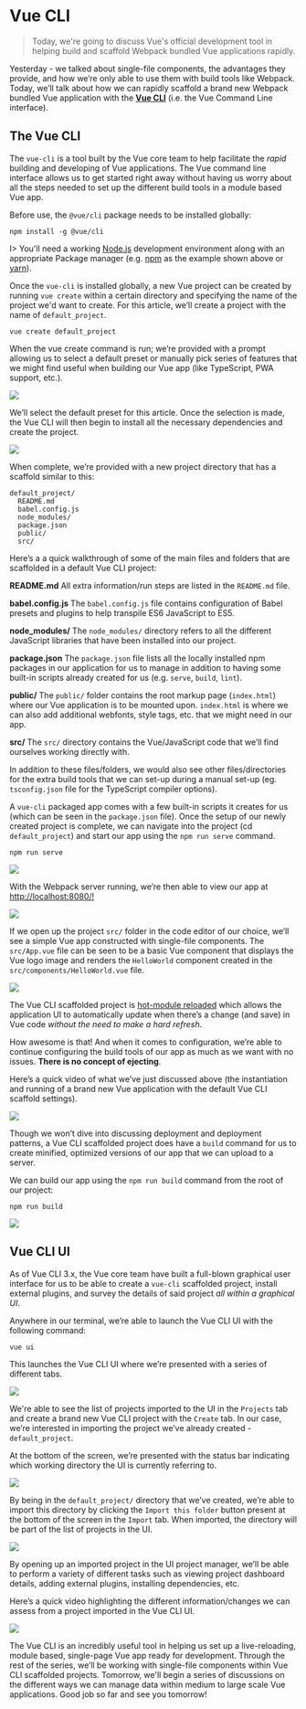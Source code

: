 # Vue CLI

> Today, we're going to discuss Vue's official development tool in helping build and scaffold Webpack bundled Vue applications rapidly.

Yesterday - we talked about single-file components, the advantages they provide, and how we’re only able to use them with build tools like Webpack. Today, we’ll talk about how we can rapidly scaffold a brand new Webpack bundled Vue application with the [**Vue CLI**](https://cli.vuejs.org/guide/) (i.e. the Vue Command Line interface).

## The Vue CLI

The `vue-cli` is a tool built by the Vue core team to help facilitate the _rapid_ building and developing of Vue applications. The Vue command line interface allows us to get started right away without having us worry about all the steps needed to set up the different build tools in a module based Vue app.

Before use, the `@vue/cli` package needs to be installed globally:

```shell
npm install -g @vue/cli
```

I> You'll need a working [Node.js](https://nodejs.org/en/) development environment along with an appropriate Package manager (e.g. [npm](https://www.npmjs.com/) as the example shown above or [yarn](https://yarnpkg.com/en/)).

Once the `vue-cli` is installed globally, a new Vue project can be created by running `vue create` within a certain directory and specifying the name of the project we'd want to create. For this article, we’ll create a project with the name of `default_project`.

```shell
vue create default_project
```

When the vue create command is run; we’re provided with a prompt allowing us to select a default preset or manually pick series of features that we might find useful when building our Vue app (like TypeScript, PWA support, etc.).

![](./public/assets/vue-cli-create.png)

We’ll select the default preset for this article. Once the selection is made, the Vue CLI will then begin to install all the necessary dependencies and create the project.

![](./public/assets/vue-cli-installing.png)

When complete, we’re provided with a new project directory that has a scaffold similar to this:

```shell
default_project/
  README.md
  babel.config.js
  node_modules/
  package.json
  public/
  src/
```

Here’s a a quick walkthrough of some of the main files and folders that are scaffolded in a default Vue CLI project:

**README.md**
All extra information/run steps are listed in the `README.md` file.

**babel.config.js**
The `babel.config.js` file contains configuration of Babel presets and plugins to help transpile ES6 JavaScript to ES5.

**node_modules/**
The `node_modules/` directory refers to all the different JavaScript libraries that have been installed into our project.

**package.json**
The `package.json` file lists all the locally installed npm packages in our application for us to manage in addition to having some built-in scripts already created for us (e.g. `serve`, `build`, `lint`). 

**public/**
The `public/` folder contains the root markup page (`index.html`) where our Vue application is to be mounted upon. `index.html` is where we can also add additional webfonts, style tags, etc. that we might need in our app.

**src/**
The `src/` directory contains the Vue/JavaScript code that we’ll find ourselves working directly with.

In addition to these files/folders, we would also see other files/directories for the extra build tools that we can set-up during a manual set-up (eg. `tsconfig.json` file for the TypeScript compiler options).

A `vue-cli` packaged app comes with a few built-in scripts it creates for us (which can be seen in the `package.json` file). Once the setup of our newly created project is complete, we can navigate into the project (cd `default_project`) and start our app using the `npm run serve` command.

```shell
npm run serve
```

![](./public/assets/vue-cli-serve.png)

With the Webpack server running, we’re then able to view our app at <http://localhost:8080/!>

![](./public/assets/vue-cli-live.png)

If we open up the project `src/` folder in the code editor of our choice, we’ll see a simple Vue app constructed with single-file components. The `src/App.vue` file can be seen to be a basic Vue component that displays the Vue logo image and renders the `HelloWorld` component created in the `src/components/HelloWorld.vue` file.

![](./public/assets/vue-cli-src-folder.png)

The Vue CLI scaffolded project is [hot-module reloaded](https://webpack.js.org/concepts/hot-module-replacement/) which allows the application UI to automatically update when there’s a change (and save) in Vue code _without the need to make a hard refresh_.

How awesome is that! And when it comes to configuration, we’re able to continue configuring the build tools of our app as much as we want with no issues. **There is no concept of ejecting**.

Here’s a quick video of what we’ve just discussed above (the instantiation and running of a brand new Vue application with the default Vue CLI scaffold settings).

[![](./public/assets/vue-cli-setup-video.png)](https://vimeo.com/306929031)

Though we won’t dive into discussing deployment and deployment patterns, a Vue CLI scaffolded project does have a `build` command for us to create minified, optimized versions of our app that we can upload to a server.

We can build our app using the `npm run build` command from the root of our project:

```shell
npm run build
```

![](./public/assets/vue-cli-build.png)

## Vue CLI UI

As of Vue CLI 3.x, the Vue core team have built a full-blown graphical user interface for us to be able to create a `vue-cli` scaffolded project, install external plugins, and survey the details of said project _all within a graphical UI_.

Anywhere in our terminal, we’re able to launch the Vue CLI UI with the following command:

```shell
vue ui
```

This launches the Vue CLI UI where we’re presented with a series of different tabs.

![](./public/assets/vue-cli-ui-initial.png)

We're able to see the list of projects imported to the UI in the `Projects` tab and create a brand new Vue CLI project with the `Create` tab. In our case, we’re interested in importing the project we’ve already created - `default_project`.

At the bottom of the screen, we’re presented with the status bar indicating which working directory the UI is currently referring to.

![](./public/assets/vue-cli-ui-directory.png)

By being in the `default_project/` directory that we’ve created, we’re able to import this directory by clicking the `Import this folder` button present at the bottom of the screen in the `Import` tab. When imported, the directory will be part of the list of projects in the UI.

![](./public/assets/vue-cli-imported-project.png)

By opening up an imported project in the UI project manager, we’ll be able to perform a variety of different tasks such as viewing project dashboard details, adding external plugins, installing dependencies, etc.

Here’s a quick video highlighting the different information/changes we can assess from a project imported in the Vue CLI UI.

[![](./public/assets/vue-cli-ui-demo.png)](https://vimeo.com/306933876)

The Vue CLI is an incredibly useful tool in helping us set up a live-reloading, module based, single-page Vue app ready for development. Through the rest of the series, we’ll be working with single-file components within Vue CLI scaffolded projects. Tomorrow, we'll begin a series of discussions on the different ways we can manage data within medium to large scale Vue applications. Good job so far and see you tomorrow!
